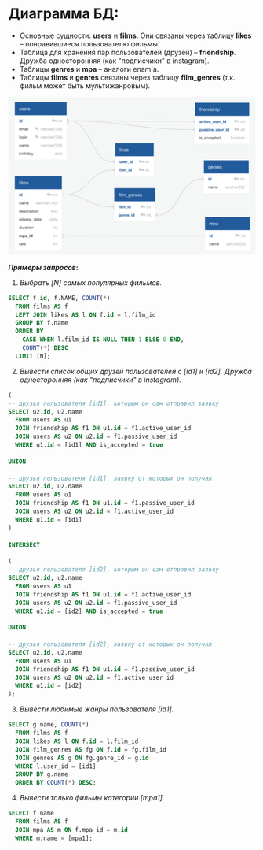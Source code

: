 # Диаграмма БД:

- Основные сущности: __users__ и __films__. Они связаны через таблицу __likes__ – понравившиеся пользователю фильмы.
- Таблица для хранения пар пользователей (друзей) – __friendship__. Дружба односторонняя (как "подписчики" в instagram).
- Таблицы __genres__ и __mpa__ – аналоги enam'а. 
- Таблицы __films__ и __genres__ связаны через таблицу __film_genres__ (т.к. фильм может быть мультижанровым).

![This is an image](images/filmorate_db.png)

__*Примеры запросов*:__
1. *Выбрать [N] самых популярных фильмов.*
``` sql
SELECT f.id, f.NAME, COUNT(*)
  FROM films AS f
  LEFT JOIN likes AS l ON f.id = l.film_id
  GROUP BY f.name
  ORDER BY
    CASE WHEN l.film_id IS NULL THEN 1 ELSE 0 END,
    COUNT(*) DESC
  LIMIT [N];
```
2. *Вывести список общих друзей пользователей с [id1] и [id2]. Дружба односторонняя (как "подписчики" в instagram).*
``` sql
(
-- друзья пользователя [id1], которым он сам отправил заявку
SELECT u2.id, u2.name
  FROM users AS u1
  JOIN friendship AS f1 ON u1.id = f1.active_user_id
  JOIN users AS u2 ON u2.id = f1.passive_user_id
  WHERE u1.id = [id1] AND is_accepted = true

UNION

-- друзья пользователя [id1], заявку от которых он получил
SELECT u2.id, u2.name
  FROM users AS u1
  JOIN friendship AS f1 ON u1.id = f1.passive_user_id
  JOIN users AS u2 ON u2.id = f1.active_user_id
  WHERE u1.id = [id1]
)

INTERSECT

(
-- друзья пользователя [id2], которым он сам отправил заявку
SELECT u2.id, u2.name
  FROM users AS u1
  JOIN friendship AS f1 ON u1.id = f1.active_user_id
  JOIN users AS u2 ON u2.id = f1.passive_user_id
  WHERE u1.id = [id2] AND is_accepted = true

UNION

-- друзья пользователя [id2], заявку от которых он получил
SELECT u2.id, u2.name
  FROM users AS u1
  JOIN friendship AS f1 ON u1.id = f1.passive_user_id
  JOIN users AS u2 ON u2.id = f1.active_user_id
  WHERE u1.id = [id2]
);
```
3. *Вывести любимые жанры пользователя [id1].*
``` sql
SELECT g.name, COUNT(*)
  FROM films AS f
  JOIN likes AS l ON f.id = l.film_id
  JOIN film_genres AS fg ON f.id = fg.film_id
  JOIN genres AS g ON fg.genre_id = g.id
  WHERE l.user_id = [id1]
  GROUP BY g.name
  ORDER BY COUNT(*) DESC;
```
4. *Вывести только фильмы категории [mpa1].*
``` sql
SELECT f.name
  FROM films AS f
  JOIN mpa AS m ON f.mpa_id = m.id
  WHERE m.name = [mpa1];
```
